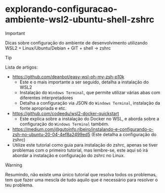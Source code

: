 # explorando-configuracao-ambiente-wsl2-ubuntu-shell-zshrc
>[!IMPORTANT]
>Dicas sobre configuração do ambiente de desenvolvimento utilizando WSL2 + Linux/Ubuntu/Debian + GIT + shell -> zshrc

>[!TIP]
> Lista de artigos:

  - https://github.com/deanbot/easy-wsl-oh-my-zsh-p10k
    - Este e o mais importante a ser seguido, detalha a instalação do WSL2
    - Instalação do `Windows Terminal`, que permite utilizar várias abas com diferentes interpretadores
    - Detalha a configuração via JSON do `Windows Terminal`, instalação da fonte apropriada e etc.
  - https://github.com/codeedu/wsl2-docker-quickstart
    - Este explica sobre a instalação do Docker no WSL, e aborda sobre a configuração do `Windows Terminal` também.
  - https://medium.com/@gutoinfo.ribeiro/instalando-e-configurando-o-zsh-no-ubuntu-20-04-4ef8a2499ed5 (Este detalha a configuração do zshrc)
  -   Utilize este tutorial como guia para instalação do zshrc, apenas se tiver problemas com o primeiro tutorial, mas lembre-se, este aqui só irá abordar a instalação e configuração do zshrc no Linux.

>[!WARNING]
>Resumindo, não existe uma único tutorial que resolva todos os problemas, tem que fazer uma mescla de tudo aquilo que é necessário para resolver o teu problema.
